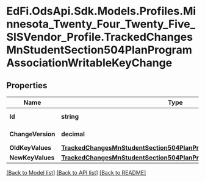 # EdFi.OdsApi.Sdk.Models.Profiles.Minnesota_Twenty_Four_Twenty_Five_SISVendor_Profile.TrackedChangesMnStudentSection504PlanProgramAssociationWritableKeyChange

## Properties

Name | Type | Description | Notes
------------ | ------------- | ------------- | -------------
**Id** | **string** | Resource identifier | [optional] 
**ChangeVersion** | **decimal** | Change version | [optional] 
**OldKeyValues** | [**TrackedChangesMnStudentSection504PlanProgramAssociationWritableKey**](TrackedChangesMnStudentSection504PlanProgramAssociationWritableKey.md) |  | [optional] 
**NewKeyValues** | [**TrackedChangesMnStudentSection504PlanProgramAssociationWritableKey**](TrackedChangesMnStudentSection504PlanProgramAssociationWritableKey.md) |  | [optional] 

[[Back to Model list]](../README.md#documentation-for-models) [[Back to API list]](../README.md#documentation-for-api-endpoints) [[Back to README]](../README.md)

